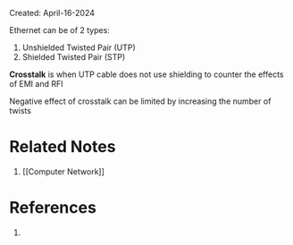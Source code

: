 Created: April-16-2024

Ethernet can be of 2 types:

1. Unshielded Twisted Pair (UTP)
2. Shielded Twisted Pair (STP)

**Crosstalk** is when UTP cable does not use shielding to counter the effects of EMI and RFI

Negative effect of crosstalk can be limited by increasing the number of twists

# Related Notes

1. [[Computer Network]]
# References

1. 